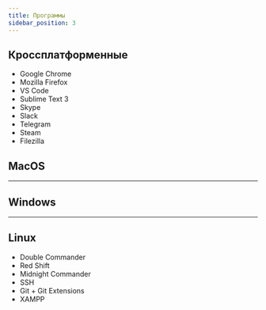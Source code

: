 ```yaml
---
title: Программы
sidebar_position: 3
---
```


## Кроссплатформенные 

- Google Chrome
- Mozilla Firefox
- VS Code
- Sublime Text 3
- Skype
- Slack
- Telegram
- Steam
- Filezilla

## MacOS

***

## Windows

***

## Linux

- Double Commander
- Red Shift
- Midnight Commander
- SSH
- Git + Git Extensions
- XAMPP
